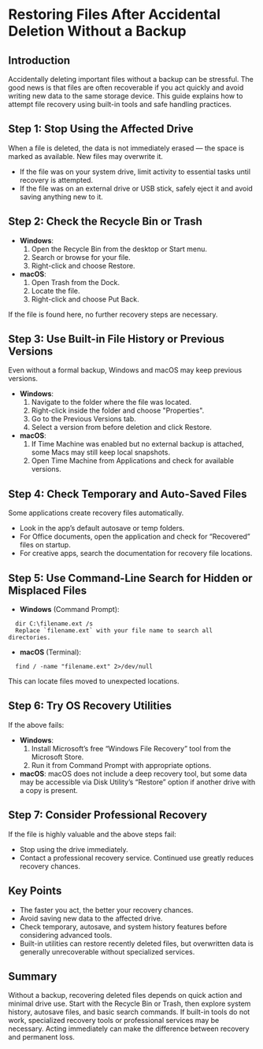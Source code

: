 # Restoring Files After Accidental Deletion Without a Backup

## Introduction
Accidentally deleting important files without a backup can be stressful. The good news is that files are often recoverable if you act quickly and avoid writing new data to the same storage device. This guide explains how to attempt file recovery using built-in tools and safe handling practices.

## Step 1: Stop Using the Affected Drive
When a file is deleted, the data is not immediately erased — the space is marked as available. New files may overwrite it.
- If the file was on your system drive, limit activity to essential tasks until recovery is attempted.
- If the file was on an external drive or USB stick, safely eject it and avoid saving anything new to it.

## Step 2: Check the Recycle Bin or Trash
- **Windows**:
  1. Open the Recycle Bin from the desktop or Start menu.
  2. Search or browse for your file.
  3. Right-click and choose Restore.
- **macOS**:
  1. Open Trash from the Dock.
  2. Locate the file.
  3. Right-click and choose Put Back.

If the file is found here, no further recovery steps are necessary.

## Step 3: Use Built-in File History or Previous Versions
Even without a formal backup, Windows and macOS may keep previous versions.
- **Windows**:
  1. Navigate to the folder where the file was located.
  2. Right-click inside the folder and choose "Properties".
  3. Go to the Previous Versions tab.
  4. Select a version from before deletion and click Restore.
- **macOS**:
  1. If Time Machine was enabled but no external backup is attached, some Macs may still keep local snapshots.
  2. Open Time Machine from Applications and check for available versions.

## Step 4: Check Temporary and Auto-Saved Files
Some applications create recovery files automatically.
- Look in the app’s default autosave or temp folders.
- For Office documents, open the application and check for “Recovered” files on startup.
- For creative apps, search the documentation for recovery file locations.

## Step 5: Use Command-Line Search for Hidden or Misplaced Files
- **Windows** (Command Prompt): 
```
  dir C:\filename.ext /s 
  Replace `filename.ext` with your file name to search all directories.
```
- **macOS** (Terminal): 
```
  find / -name "filename.ext" 2>/dev/null 
```
This can locate files moved to unexpected locations.

## Step 6: Try OS Recovery Utilities
If the above fails:
- **Windows**:
  1. Install Microsoft’s free “Windows File Recovery” tool from the Microsoft Store.
  2. Run it from Command Prompt with appropriate options.
- **macOS**:
  macOS does not include a deep recovery tool, but some data may be accessible via Disk Utility’s “Restore” option if another drive with a copy is present.

## Step 7: Consider Professional Recovery
If the file is highly valuable and the above steps fail:
- Stop using the drive immediately.
- Contact a professional recovery service. Continued use greatly reduces recovery chances.

## Key Points
- The faster you act, the better your recovery chances.
- Avoid saving new data to the affected drive.
- Check temporary, autosave, and system history features before considering advanced tools.
- Built-in utilities can restore recently deleted files, but overwritten data is generally unrecoverable without specialized services.

## Summary
Without a backup, recovering deleted files depends on quick action and minimal drive use. Start with the Recycle Bin or Trash, then explore system history, autosave files, and basic search commands. If built-in tools do not work, specialized recovery tools or professional services may be necessary. Acting immediately can make the difference between recovery and permanent loss.


